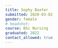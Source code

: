 ```yaml
---
title: Sophy Baxter
submitted: 2020-03-02 
gender: female 
# headshot: 
course: BSc Nursing 
graduated: 2022
contact_allowed: true 
--- 
```


